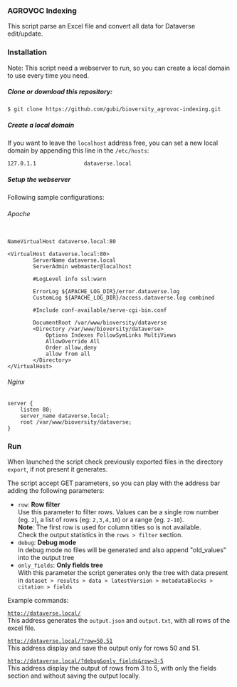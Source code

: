 ### AGROVOC Indexing

This script parse an Excel file and convert all data for Dataverse edit/update.

### Installation

Note: This script need a webserver to run, so you can create a local domain to use every time you need.

##### Clone or download this repository:

```bash
$ git clone https://github.com/gubi/bioversity_agrovoc-indexing.git
```

##### Create a local domain

If you want to leave the `localhost` address free, you can set a new local domain by appending this line in the `/etc/hosts`:

```config
127.0.1.1               dataverse.local
```

##### Setup the webserver

Following sample configurations:

###### Apache

```config

NameVirtualHost dataverse.local:80

<VirtualHost dataverse.local:80>
        ServerName dataverse.local
        ServerAdmin webmaster@localhost

        #LogLevel info ssl:warn

        ErrorLog ${APACHE_LOG_DIR}/error.dataverse.log
        CustomLog ${APACHE_LOG_DIR}/access.dataverse.log combined

        #Include conf-available/serve-cgi-bin.conf

        DocumentRoot /var/www/bioversity/dataverse
        <Directory /var/www/bioversity/dataverse>
            Options Indexes FollowSymLinks MultiViews
            AllowOverride All
            Order allow,deny
            allow from all
        </Directory>
</VirtualHost>

```

###### Nginx

```config
server {
    listen 80;
    server_name dataverse.local;
    root /var/www/bioversity/dataverse;
}

```

### Run

When launched the script check previously exported files in the directory `export`, if not present it generates.

The script accept GET parameters, so you can play with the address bar adding the following parameters:
* `row`: **Row filter**<br />Use this parameter to filter rows. Values can be a single row number (eg. `2`), a list of rows (eg: `2,3,4,10`) or a range (eg. `2-10`\).<br />__Note__: The first row is used for column titles so is not available.<br />Check the output statistics in the `rows > filter` section.
* `debug`: **Debug mode**<br />In debug mode no files will be generated and also append "old_values" into the output tree
* `only_fields`: **Only fields tree**<br />With this parameter the script generates only the tree with data present in `dataset > results > data > latestVersion > metadataBlocks > citation > fields`

Example commands:

[`http://dataverse.local/`](http://dataverse.local/)<br />This address generates the `output.json` and `output.txt`, with all rows of the excel file.

[`http://dataverse.local/?row=50,51`](http://dataverse.local/?row=50,51)<br />This address display and save the output only for rows 50 and 51.

[`http://dataverse.local/?debug&only_fields&row=3-5`](http://dataverse.local/?debug&only_fields&row=3-5)<br />This address display the output of rows from 3 to 5, with only the fields section and without saving the output locally.
